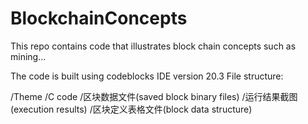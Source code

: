 # BlockchainConcepts
This repo contains code that illustrates block chain concepts such as mining...

The code is built using codeblocks IDE version 20.3
File structure:

/Theme
    /C code
    /区块数据文件(saved block binary files)
    /运行结果截图(execution results)
    /区块定义表格文件(block data structure)
